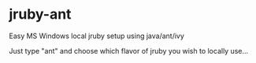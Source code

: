 # jruby-ant
Easy MS Windows local jruby setup using java/ant/ivy

Just type "ant" and choose which flavor of jruby you wish to locally use...
